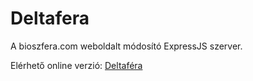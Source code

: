 # Deltafera
A bioszfera.com weboldalt módosító ExpressJS szerver.

Elérhető online verzió: [Deltaféra](https://www.deltafera.ml)
